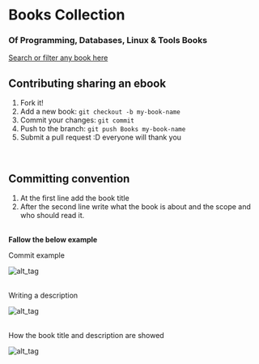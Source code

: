 <h1>Books Collection </h1>
<h3>Of Programming, Databases, Linux &amp; Tools Books</h3

<a href = "https://github.com/MrAlex6204/Books/find/master">Search or filter any book here</a>
<br>

## Contributing sharing an ebook

1. Fork it!
2. Add a new book: `git checkout -b my-book-name`
3. Commit your changes: `git commit`
4. Push to the branch: `git push Books my-book-name`
5. Submit a pull request :D everyone will thank you

<br>

## Committing convention

1. At the first line add the book title
2. After the second line write what the book is about and the scope and who should read it.<br>
<br>
<b>Fallow the below example</b>
<br>

Commit example

![alt_tag](https://github.com/MrAlex6204/Books/blob/master/img/img-01.jpg)

<br>
Writing a description

![alt_tag](https://github.com/MrAlex6204/Books/blob/master/img/img-02.jpg)

<br>
How the book title and description are showed

![alt_tag](https://github.com/MrAlex6204/Books/blob/master/img/img-03.jpg)

